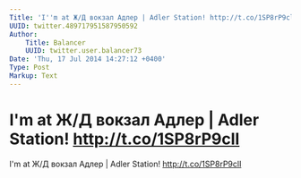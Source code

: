 ```yaml
---
Title: 'I''m at Ж/Д вокзал Адлер | Adler Station! http://t.co/1SP8rP9clI'
UUID: twitter.489717951587950592
Author:
    Title: Balancer
    UUID: twitter.user.balancer73
Date: 'Thu, 17 Jul 2014 14:27:12 +0400'
Type: Post
Markup: Text
---
```


# I'm at Ж/Д вокзал Адлер | Adler Station! http://t.co/1SP8rP9clI

I'm at Ж/Д вокзал Адлер | Adler Station!
http://t.co/1SP8rP9clI